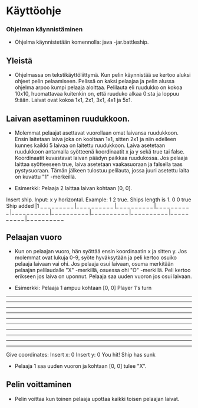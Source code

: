# Käyttöohje

### Ohjelman käynnistäminen

* Ohjelma käynnistetään komennolla: java -jar.battleship.

## Yleistä

* Ohjelmassa on tekstikäyttöliittymä. Kun pelin käynnistää se kertoo aluksi ohjeet pelin pelaamiseen.
Pelissä on kaksi pelaajaa ja pelin alussa ohjelma arpoo kumpi pelaaja aloittaa. 
Pelilauta eli ruudukko on kokoa 10x10, huomattavaa kuitenkin on, että ruuduko alkaa 0:sta ja loppuu 9:ään. Laivat ovat kokoa 1x1, 2x1, 3x1, 4x1 ja 5x1. 

## Laivan asettaminen ruudukkoon.

* Molemmat pelaajat asettavat vuorollaan omat laivansa ruudukkoon. Ensin laitetaan laiva joka on kooltaan 1x1, sitten 2x1 ja niin edelleen kunnes kaikki 5 laivaa on laitettu ruudukkoon.
Laiva asetetaan ruudukkoon antamalla syötteenä koordinaatit x ja y sekä true tai false. Koordinaatit kuvastavat laivan päädyn paikkaa ruudukossa. Jos pelaaja laittaa syötteeseen true, laiva 
asetetaan vaakasuoraan ja falsella taas pystysuoraan. Tämän jälkeen tulostuu pelilauta, jossa juuri asetettu laita on kuvattu "1" -merkeillä.

* Esimerkki: Pelaaja 2 laittaa laivan kohtaan [0, 0].

Insert ship. Input: x y horizontal. Example: 1 2 true. Ships length is 1.
0 0 true
Ship added
 |1  _  _  _  _  _  _  _  _  _ 
 |_  _  _  _  _  _  _  _  _  _ 
 |_  _  _  _  _  _  _  _  _  _ 
 |_  _  _  _  _  _  _  _  _  _ 
 |_  _  _  _  _  _  _  _  _  _ 
 |_  _  _  _  _  _  _  _  _  _ 
 |_  _  _  _  _  _  _  _  _  _ 
 |_  _  _  _  _  _  _  _  _  _ 
 |_  _  _  _  _  _  _  _  _  _ 
 |_  _  _  _  _  _  _  _  _  _ 
 
 ## Pelaajan vuoro
 
 * Kun on pelaajan vuoro, hän syöttää ensin koordinaatin x ja sitten y. Jos molemmat ovat lukuja 0-9, syöte hyväksytään ja peli kertoo osuiko pelaaja laivaan vai ohi.
 Jos pelaaja osui laivaan, osuma merkitään pelaajan pelilaudalle "X" -merkillä, osuessa ohi "O" -merkillä. 
 Peli kertoo erikseen jos laiva on uponnut. Pelaaja saa uuden vuoron jos osui laivaan.
 
 * Esimerkki: Pelaaja 1 ampuu kohtaan [0, 0]
 Player 1's turn
 _  _  _  _  _  _  _  _  _  _ 
 _  _  _  _  _  _  _  _  _  _ 
 _  _  _  _  _  _  _  _  _  _ 
 _  _  _  _  _  _  _  _  _  _ 
 _  _  _  _  _  _  _  _  _  _ 
 _  _  _  _  _  _  _  _  _  _ 
 _  _  _  _  _  _  _  _  _  _ 
 _  _  _  _  _  _  _  _  _  _ 
 _  _  _  _  _  _  _  _  _  _ 
 _  _  _  _  _  _  _  _  _  _ 
Give coordinates:
Insert x: 0
Insert y: 0
You hit!
Ship has sunk

* Pelaaja 1 saa uuden vuoron ja kohtaan [0, 0] tulee "X".

## Pelin voittaminen

* Pelin voittaa kun toinen pelaaja upottaa kaikki toisen pelaajan laivat.

 
 
 
 
